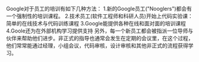 Google对于员工的培训有如下几种方法：
    1.新的Google员工("Nooglers")都会有一个强制性的培训课程。
    2.技术员工(软件工程师和科研人员)开始上代码实验课：简单的在线技术与代码训练课程
    3.Google能提供各种在线和面对面的培训课程
    4.Goole还为在外部机构学习提供支持
 另外，每一个新员工都会被指派一位导师与伙伴来帮助他们进步。非正式的指导也通常会发生在定期的会议里，在这个过程，他们常常能通过经理，小组会议，代码审核，设计审核和其他非正式的流程获得学习。
